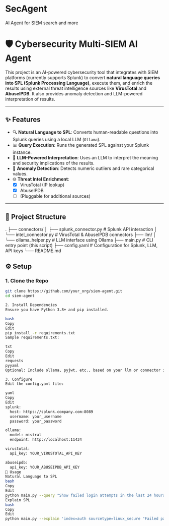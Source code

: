 # SecAgent
AI Agent for SIEM search and more
# 🛡️ Cybersecurity Multi-SIEM AI Agent

This project is an AI-powered cybersecurity tool that integrates with SIEM platforms (currently supports Splunk) to convert **natural language queries into SPL (Splunk Processing Language)**, execute them, and enrich the results using external threat intelligence sources like **VirusTotal** and **AbuseIPDB**. It also provides anomaly detection and LLM-powered interpretation of results.

---

## ✨ Features

- 🔍 **Natural Language to SPL**: Converts human-readable questions into Splunk queries using a local LLM (`Ollama`).
- 📊 **Query Execution**: Runs the generated SPL against your Splunk instance.
- 🧠 **LLM-Powered Interpretation**: Uses an LLM to interpret the meaning and security implications of the results.
- 🧪 **Anomaly Detection**: Detects numeric outliers and rare categorical values.
- 🌐 **Threat Intel Enrichment**:
  - [x] VirusTotal (IP lookup)
  - [x] AbuseIPDB
  - [ ] (Pluggable for additional sources)

---

## 🧱 Project Structure

.
├── connectors/
│ ├── splunk_connector.py # Splunk API interaction
│ └── intel_connector.py # VirusTotal & AbuseIPDB connectors
├── llm/
│ └── ollama_helper.py # LLM interface using Ollama
├── main.py # CLI entry point (this script)
├── config.yaml # Configuration for Splunk, LLM, API keys
└── README.md

## ⚙️ Setup

### 1. Clone the Repo

```bash
git clone https://github.com/your_org/siem-agent.git
cd siem-agent

2. Install Dependencies
Ensure you have Python 3.8+ and pip installed.

bash
Copy
Edit
pip install -r requirements.txt
Sample requirements.txt:

txt
Copy
Edit
requests
pyyaml
Optional: Include ollama, pyjwt, etc., based on your llm or connector implementations.

3. Configure
Edit the config.yaml file:

yaml
Copy
Edit
splunk:
  host: https://splunk.company.com:8089
  username: your_username
  password: your_password

ollama:
  model: mistral
  endpoint: http://localhost:11434

virustotal:
  api_key: YOUR_VIRUSTOTAL_API_KEY

abuseipdb:
  api_key: YOUR_ABUSEIPDB_API_KEY
🚀 Usage
Natural Language to SPL
bash
Copy
Edit
python main.py --query "Show failed login attempts in the last 24 hours"
Explain SPL
bash
Copy
Edit
python main.py --explain 'index=auth sourcetype=linux_secure "Failed password"'
